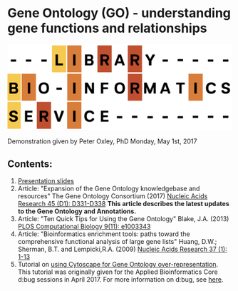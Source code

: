 # Gene Ontology (GO) - understanding gene functions and relationships

![LBS](../images/LBS.png)

Demonstration given by Peter Oxley, PhD
Monday, May 1st, 2017

## Contents:
1. [Presentation slides](./GO_demonstration_slides.pdf)
2. Article: "Expansion of the Gene Ontology knowledgebase and resources" The Gene Ontology Consortium (2017) [Nucleic Acids Research 45 (D1): D331-D338](https://academic.oup.com/nar/article/45/D1/D331/2605810/Expansion-of-the-Gene-Ontology-knowledgebase-and) __This article describes the latest updates to the Gene Ontology and Annotations.__
3. Article: "Ten Quick Tips for Using the Gene Ontology" Blake, J.A. (2013) [PLOS Computational Biology 9(11): e1003343](http://journals.plos.org/ploscompbiol/article?id=10.1371/journal.pcbi.1003343#s2)
4. Article: "Bioinformatics enrichment tools: paths toward the comprehensive functional analysis of large gene lists" Huang, D.W.; Sherman, B.T. and Lempicki,R.A. (2009) [Nucleic Acids Research 37 (1): 1-13](https://academic.oup.com/nar/article/37/1/1/1026684/Bioinformatics-enrichment-tools-paths-toward-the)
5. Tutorial on [using Cytoscape for Gene Ontology over-representation](../Cytoscape).
This tutorial was originally given for the Applied Bioinformatics Core d:bug sessions in April 2017. For more information on d:bug, see [here](https://github.com/abcdbug/dbug).